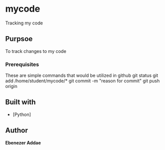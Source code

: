 # mycode
Tracking my code

## Purpsoe
To track changes to my code


### Prerequisites
These are simple commands that would be utilized in github
git status
git add /home/student/mycode/*
git commit -m "reason for commit"
git push origin

## Built with

* [Python]

## Author

**Ebenezer Addae**
